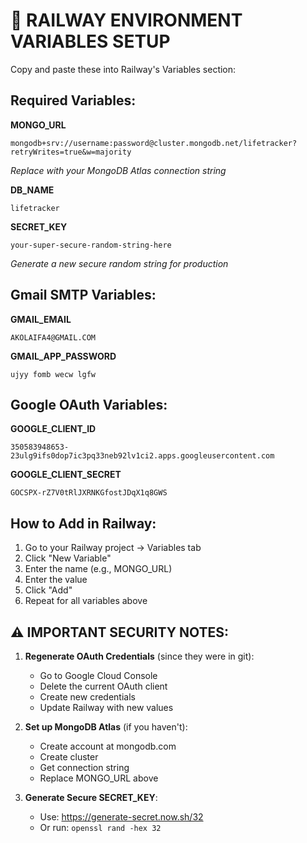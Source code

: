 # 🚀 RAILWAY ENVIRONMENT VARIABLES SETUP

Copy and paste these into Railway's Variables section:

## **Required Variables:**

**MONGO_URL**
```
mongodb+srv://username:password@cluster.mongodb.net/lifetracker?retryWrites=true&w=majority
```
*Replace with your MongoDB Atlas connection string*

**DB_NAME**
```
lifetracker
```

**SECRET_KEY**
```
your-super-secure-random-string-here
```
*Generate a new secure random string for production*

## **Gmail SMTP Variables:**

**GMAIL_EMAIL**
```
AKOLAIFA4@GMAIL.COM
```

**GMAIL_APP_PASSWORD**
```
ujyy fomb wecw lgfw
```

## **Google OAuth Variables:**

**GOOGLE_CLIENT_ID**
```
350583948653-23ulg9ifs0dop7ic3pq33neb92lv1ci2.apps.googleusercontent.com
```

**GOOGLE_CLIENT_SECRET**
```
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
```

## **How to Add in Railway:**

1. Go to your Railway project → Variables tab
2. Click "New Variable" 
3. Enter the name (e.g., MONGO_URL)
4. Enter the value 
5. Click "Add"
6. Repeat for all variables above

## **⚠️ IMPORTANT SECURITY NOTES:**

1. **Regenerate OAuth Credentials** (since they were in git):
   - Go to Google Cloud Console
   - Delete the current OAuth client
   - Create new credentials
   - Update Railway with new values

2. **Set up MongoDB Atlas** (if you haven't):
   - Create account at mongodb.com
   - Create cluster
   - Get connection string
   - Replace MONGO_URL above

3. **Generate Secure SECRET_KEY**:
   - Use: https://generate-secret.now.sh/32
   - Or run: `openssl rand -hex 32`
